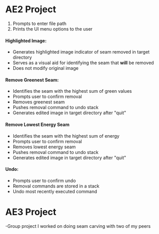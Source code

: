 # AE2 Project

1. Prompts to enter file path
2. Prints the UI menu options to the user

#### Highlighted Image:
- Generates highlighted image indicator of seam removed in target directory
- Serves as a visual aid for identifying the seam that **will** be removed
- Does not modify original image

#### Remove Greenest Seam:
- Identifies the seam with the highest sum of green values
- Prompts user to confirm removal
- Removes greenest seam
- Pushes removal command to undo stack
- Generates edited image in target directory after "quit"

#### Remove Lowest Energy Seam
- Identifies the seam with the highest sum of energy 
- Prompts user to confirm removal
- Removes lowest energy seam
- Pushes removal command to undo stack
- Generates edited image in target directory after "quit"
#### Undo:
- Prompts user to confirm undo
- Removal commands are stored in a stack
- Undo most recently executed command
# AE3 Project
-Group project I worked on doing seam carving with two of my peers

